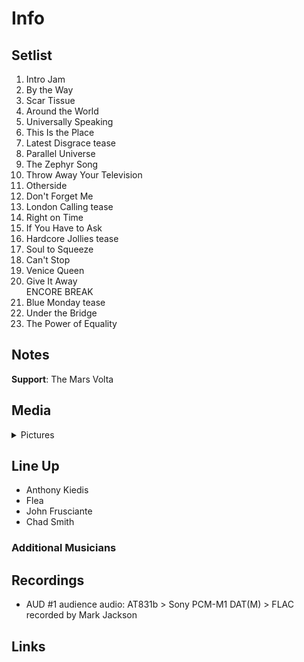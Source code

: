 # Info

## Setlist

1. Intro Jam
2. By the Way
3. Scar Tissue
4. Around the World
5. Universally Speaking
6. This Is the Place
7. Latest Disgrace tease
8. Parallel Universe
9. The Zephyr Song
10. Throw Away Your Television
11. Otherside
12. Don't Forget Me
13. London Calling tease
14. Right on Time
15. If You Have to Ask
16. Hardcore Jollies tease
17. Soul to Squeeze
18. Can't Stop
19. Venice Queen
20. Give It Away
<br> ENCORE BREAK
21. Blue Monday tease
22. Under the Bridge
23. The Power of Equality

## Notes

**Support**: The Mars Volta

## Media 

<details>
  <summary>Pictures</summary>
  <!--<img alt="Setlist" title="Setlist" src="_.jpg" height="200" />-->
</details>

## Line Up

* Anthony Kiedis
* Flea
* John Frusciante
* Chad Smith

### Additional Musicians

## Recordings

* AUD #1 audience audio: AT831b > Sony PCM-M1 DAT(M) > FLAC recorded by Mark Jackson

## Links
